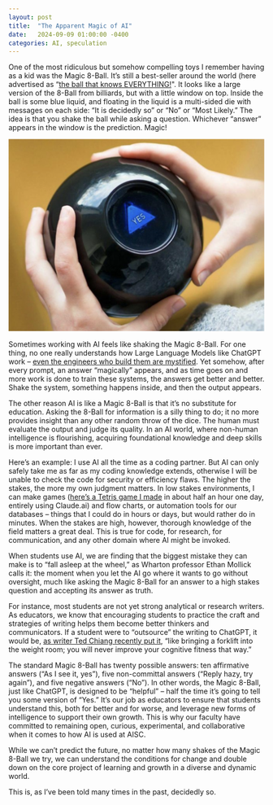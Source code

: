 ```yaml
---
layout: post
title:  "The Apparent Magic of AI"
date:   2024-09-09 01:00:00 -0400
categories: AI, speculation
---
```

One of the most ridiculous but somehow compelling toys I remember having as a kid was the Magic 8-Ball. It’s still a best-seller around the world (here advertised as “[the ball that knows EVERYTHING!](https://www.coolgift.com/en/Magic-8-Ball)". It looks like a large version of the 8-Ball from billiards, but with a little window on top. Inside the ball is some blue liquid, and floating in the liquid is a multi-sided die with messages on each side: “It is decidedly so” or “No” or “Most Likely.” The idea is that you shake the ball while asking a question. Whichever “answer” appears in the window is the prediction. Magic!

![Magic 8-Ball](/assets/magic-8-ball.png)

Sometimes working with AI feels like shaking the Magic 8-Ball. For one thing, no one really understands how Large Language Models like ChatGPT work – [even the engineers who build them are mystified](https://www.vox.com/unexplainable/2023/7/15/23793840/chat-gpt-ai-science-mystery-unexplainable-podcast). Yet somehow, after every prompt, an answer “magically” appears, and as time goes on and more work is done to train these systems, the answers get better and better. Shake the system, something happens inside, and then the output appears.

The other reason AI is like a Magic 8-Ball is that it’s no substitute for education. Asking the 8-Ball for information is a silly thing to do; it no more provides insight than any other random throw of the dice. The human must evaluate the output and judge its quality. In an AI world, where non-human intelligence is flourishing, acquiring foundational knowledge and deep skills is more important than ever.

Here’s an example: I use AI all the time as a coding partner. But AI can only safely take me as far as my coding knowledge extends, otherwise I will be unable to check the code for security or efficiency flaws. The higher the stakes, the more my own judgment matters. In low stakes environments, I can make games ([here’s a Tetris game I made](https://claude.site/artifacts/487b2ffe-a821-4e7a-b51b-c7d724c36337) in about half an hour one day, entirely using Claude.ai) and flow charts, or automation tools for our databases – things that I could do in hours or days, but would rather do in minutes. When the stakes are high, however, thorough knowledge of the field matters a great deal. This is true for code, for research, for communication, and any other domain where AI might be invoked.

When students use AI, we are finding that the biggest mistake they can make is to “fall asleep at the wheel,” as Wharton professor Ethan Mollick calls it: the moment when you let the AI go where it wants to go without oversight, much like asking the Magic 8-Ball for an answer to a high stakes question and accepting its answer as truth.

For instance, most students are not yet strong analytical or research writers. As educators, we know that encouraging students to practice the craft and strategies of writing helps them become better thinkers and communicators. If a student were to “outsource” the writing to ChatGPT, it would be, [as writer Ted Chiang recently put it](https://www.newyorker.com/culture/the-weekend-essay/why-ai-isnt-going-to-make-art), “like bringing a forklift into the weight room; you will never improve your cognitive fitness that way.”

The standard Magic 8-Ball has twenty possible answers: ten affirmative answers (“As I see it, yes”), five non-committal answers (“Reply hazy, try again”), and five negative answers (“No”). In other words, the Magic 8-Ball, just like ChatGPT, is designed to be “helpful” – half the time it’s going to tell you some version of “Yes.” It’s our job as educators to ensure that students understand this, both for better and for worse, and leverage new forms of intelligence to support their own growth. This is why our faculty have committed to remaining open, curious, experimental, and collaborative when it comes to how AI is used at AISC.

While we can’t predict the future, no matter how many shakes of the Magic 8-Ball we try, we can understand the conditions for change and double down on the core project of learning and growth in a diverse and dynamic world.

This is, as I’ve been told many times in the past, decidedly so.